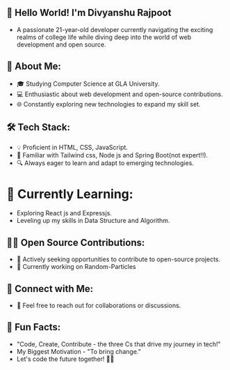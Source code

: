 ## 👋 Hello World! I'm Divyanshu Rajpoot
- A passionate 21-year-old developer currently navigating the exciting realms of college life while diving deep into the world of web development and open source.

## 🚀 About Me:

- 🎓 Studying Computer Science at GLA University.
- 💻 Enthusiastic about web development and open-source contributions.
- 🌐 Constantly exploring new technologies to expand my skill set.

## 🛠️ Tech Stack:

- 💡 Proficient in HTML, CSS, JavaScript.
- 🚀 Familiar with Tailwind css, Node js and Spring Boot(not expert!!).
- 🔍 Always eager to learn and adapt to emerging technologies.

# 🌱 Currently Learning:

- Exploring React js and Expressjs.
- Leveling up my skills in Data Structure and Algorithm.

## 👨‍💻 Open Source Contributions:

- 🌟 Actively seeking opportunities to contribute to open-source projects.
- 🔧 Currently working on Random-Particles 

## 🤝 Connect with Me:

- 📧 Feel free to reach out for collaborations or discussions.


## 🌈 Fun Facts:

- "Code, Create, Contribute - the three Cs that drive my journey in tech!"
- My Biggest Motivation - "To bring change."
- Let's code the future together! 🚀✨


